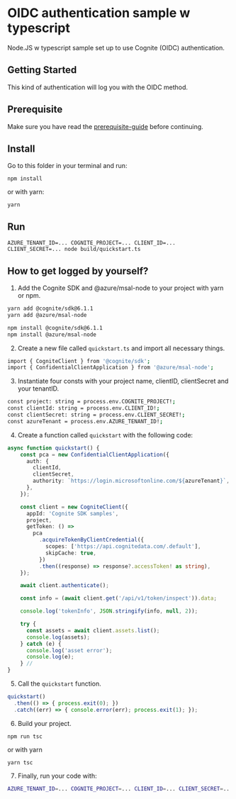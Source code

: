 # OIDC authentication sample w typescript

Node.JS w typescript sample set up to use Cognite (OIDC) authentication.

## Getting Started

This kind of authentication will log you with the OIDC method.

## Prerequisite

Make sure you have read the [prerequisite-guide](../../README.md#prerequisite) before continuing.

## Install

Go to this folder in your terminal and run:

`npm install`

or with yarn:

`yarn`

## Run

`AZURE_TENANT_ID=... COGNITE_PROJECT=... CLIENT_ID=... CLIENT_SECRET=... node build/quickstart.ts`

## How to get logged by yourself?

1. Add the Cognite SDK and @azure/msal-node to your project with yarn or npm.

```sh
yarn add @cognite/sdk@6.1.1
yarn add @azure/msal-node
```

```sh
npm install @cognite/sdk@6.1.1
npm install @azure/msal-node
```

2. Create a new file called `quickstart.ts` and import all necessary things.

```sh
import { CogniteClient } from '@cognite/sdk';
import { ConfidentialClientApplication } from '@azure/msal-node';
```

3. Instantiate four consts with your project name, clientID, clientSecret and your tenantID.

```sh
const project: string = process.env.COGNITE_PROJECT!;
const clientId: string = process.env.CLIENT_ID!;
const clientSecret: string = process.env.CLIENT_SECRET!;
const azureTenant = process.env.AZURE_TENANT_ID!;
```

4. Create a function called `quickstart` with the following code:

```ts
async function quickstart() {
    const pca = new ConfidentialClientApplication({
      auth: {
        clientId,
        clientSecret,
        authority: `https://login.microsoftonline.com/${azureTenant}`,
      },
    });

    const client = new CogniteClient({
      appId: 'Cognite SDK samples',
      project,
      getToken: () =>
        pca
          .acquireTokenByClientCredential({
            scopes: ['https://api.cognitedata.com/.default'],
            skipCache: true,
          })
          .then((response) => response?.accessToken! as string),
    });

    await client.authenticate();

    const info = (await client.get('/api/v1/token/inspect')).data;

    console.log('tokenInfo', JSON.stringify(info, null, 2));

    try {
      const assets = await client.assets.list();
      console.log(assets);
    } catch (e) {
      console.log('asset error');
      console.log(e);
    } //
}
```

5. Call the `quickstart` function.

```ts
quickstart()
  .then(() => { process.exit(0); })
  .catch((err) => { console.error(err); process.exit(1); });
```

6. Build your project.

`npm run tsc`

or with yarn

`yarn tsc`

7. Finally, run your code with:

```sh
AZURE_TENANT_ID=... COGNITE_PROJECT=... CLIENT_ID=... CLIENT_SECRET=... node build/quickstart.js
```
